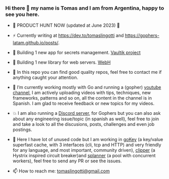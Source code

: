 ### Hi there 👋 my name is Tomas and I am from Argentina, happy to see you here.

- 👾 PRODUCT HUNT NOW (updated at June 2023) 👾

- ⚡ Currently writing at https://dev.to/tomaslingotti and https://gophers-latam.github.io/posts/.

- 🚀 Building 1 new app for secrets management. [Vaultik project](https://github.com/tomiok/vaultik)

- 🚀 Building 1 new library for web servers. [WebH](https://github.com/tomiok/webh) 

- 💯 In this repo you can find good quality repos, feel free to contact me if anything caught your attention.

- 🔭 I’m currently working mostly with Go and running a (gopher) [youtube channel](https://youtube.com/tomaslingotti), I am 
   actively uploading videos with tips, techniques, new frameworks, patterns and so on, all the 
   content in the channel is in Spanish. I am glad to receive feedback or new topics for my videos.

- 💥 I am also running a [Discord server](https://discord.io/go-latam), for Gophers but you can also ask about any engineering issue/topic (in spanish as well), feel free to join and take a look to all the discusions, posts, challenges and even job postings.

- 🌱 Here I have lot of unused code but I am working in [goKey](https://github.com/tomiok/gokey) (a key/value superfast cache, with 3 interfaces (cli, tcp and HTTP) and very friendly for any language, and most important, community driven), [clipper](https://github.com/tomiok/clipper) (a Hystrix inspired circuit breaker)and [splanner](https://github.com/tomiok/splanner) (a pool with concurrent workers), feel free to send any PR or see the issues.

- 📫 How to reach me: tomaslingotti@gmail.com
